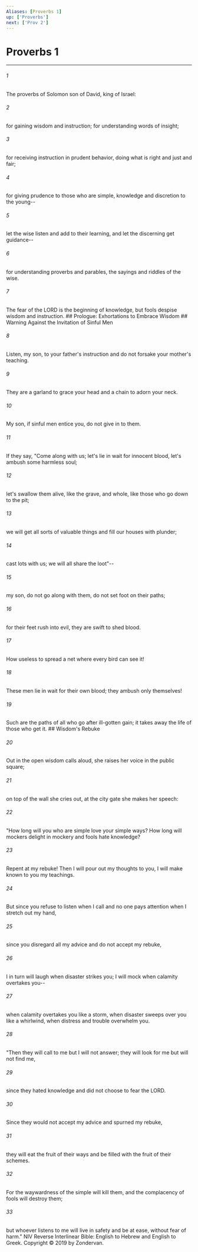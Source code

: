 ```yaml
---
Aliases: [Proverbs 1]
up: ['Proverbs']
next: ['Prov 2']
---
```

# Proverbs 1

***


###### 1 
The proverbs of Solomon son of David, king of Israel: 

###### 2 
for gaining wisdom and instruction; for understanding words of insight; 

###### 3 
for receiving instruction in prudent behavior, doing what is right and just and fair; 

###### 4 
for giving prudence to those who are simple, knowledge and discretion to the young-- 

###### 5 
let the wise listen and add to their learning, and let the discerning get guidance-- 

###### 6 
for understanding proverbs and parables, the sayings and riddles of the wise. 

###### 7 
The fear of the LORD is the beginning of knowledge, but fools despise wisdom and instruction. ## Prologue: Exhortations to Embrace Wisdom ## Warning Against the Invitation of Sinful Men 

###### 8 
Listen, my son, to your father's instruction and do not forsake your mother's teaching. 

###### 9 
They are a garland to grace your head and a chain to adorn your neck. 

###### 10 
My son, if sinful men entice you, do not give in to them. 

###### 11 
If they say, "Come along with us; let's lie in wait for innocent blood, let's ambush some harmless soul; 

###### 12 
let's swallow them alive, like the grave, and whole, like those who go down to the pit; 

###### 13 
we will get all sorts of valuable things and fill our houses with plunder; 

###### 14 
cast lots with us; we will all share the loot"-- 

###### 15 
my son, do not go along with them, do not set foot on their paths; 

###### 16 
for their feet rush into evil, they are swift to shed blood. 

###### 17 
How useless to spread a net where every bird can see it! 

###### 18 
These men lie in wait for their own blood; they ambush only themselves! 

###### 19 
Such are the paths of all who go after ill-gotten gain; it takes away the life of those who get it. ## Wisdom's Rebuke 

###### 20 
Out in the open wisdom calls aloud, she raises her voice in the public square; 

###### 21 
on top of the wall she cries out, at the city gate she makes her speech: 

###### 22 
"How long will you who are simple love your simple ways? How long will mockers delight in mockery and fools hate knowledge? 

###### 23 
Repent at my rebuke! Then I will pour out my thoughts to you, I will make known to you my teachings. 

###### 24 
But since you refuse to listen when I call and no one pays attention when I stretch out my hand, 

###### 25 
since you disregard all my advice and do not accept my rebuke, 

###### 26 
I in turn will laugh when disaster strikes you; I will mock when calamity overtakes you-- 

###### 27 
when calamity overtakes you like a storm, when disaster sweeps over you like a whirlwind, when distress and trouble overwhelm you. 

###### 28 
"Then they will call to me but I will not answer; they will look for me but will not find me, 

###### 29 
since they hated knowledge and did not choose to fear the LORD. 

###### 30 
Since they would not accept my advice and spurned my rebuke, 

###### 31 
they will eat the fruit of their ways and be filled with the fruit of their schemes. 

###### 32 
For the waywardness of the simple will kill them, and the complacency of fools will destroy them; 

###### 33 
but whoever listens to me will live in safety and be at ease, without fear of harm." NIV Reverse Interlinear Bible: English to Hebrew and English to Greek. Copyright © 2019 by Zondervan.
